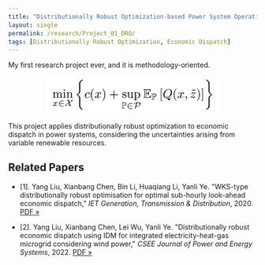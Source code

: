 ```yaml
---
title: "Distributionally Robust Optimization-based Power System Operations"
layout: single
permalink: /research/Project_01_DRO/
tags: [Distributionally Robust Optimization, Economic Dispatch]
---
```

My first research project ever, and it is methodology-oriented.
 
<p align="center">
  <img src="/assets/images/Project_01_Fig01_Title.gif" alt="Alt text" width="70%">
</p>
 
This project applies distributionally robust optimization to economic dispatch in power systems, considering the uncertainties arising from variable renewable resources.


## Related Papers
- [1]. Yang Liu, Xianbang Chen, Bin Li, Huaqiang Li, Yanli Ye. "WKS-type distributionally robust optimisation for optimal sub-hourly look-ahead economic dispatch," *IET Generation, Transmission & Distribution*, 2020. [PDF »](/assets/papers/Project_01_Paper_01.pdf)

- [2]. Yang Liu, Xianbang Chen, Lei Wu, Yanli Ye. "Distributionally robust economic dispatch using IDM for integrated electricity-heat-gas microgrid considering wind power," *CSEE Journal of Power and Energy Systems*, 2022. [PDF »](/assets/papers/Project_01_Paper_02.pdf)

